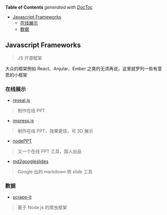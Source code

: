 <!-- START doctoc generated TOC please keep comment here to allow auto update -->
<!-- DON'T EDIT THIS SECTION, INSTEAD RE-RUN doctoc TO UPDATE -->
**Table of Contents**  *generated with [DocToc](https://github.com/thlorenz/doctoc)*

- [Javascript Frameworks](#javascript-frameworks)
  - [在线展示](#%E5%9C%A8%E7%BA%BF%E5%B1%95%E7%A4%BA)
  - [数据](#%E6%95%B0%E6%8D%AE)

<!-- END doctoc generated TOC please keep comment here to allow auto update -->

## Javascript Frameworks

> JS 开源框架

大众的框架例如 React、Anjular、Ember 之类的无须再说，这里就罗列一些有意思的小框架

### 在线展示

- [reveal.js](https://github.com/hakimel/reveal.js)

> 制作在线 PPT

- [impress.js](https://github.com/impress/impress.js)

> 制作在线 PPT，效果更炫，可 3D 展示

- [nodePPT](https://github.com/ksky521/nodePPT)

> 又一个在线 PPT 工具，国人出品

- [md2googleslides](https://github.com/googlesamples/md2googleslides)

> Google 出的 markdown 转 slide 工具

### 数据

- [scrape-it](https://github.com/IonicaBizau/scrape-it)

> 基于 Node.js 的爬虫框架